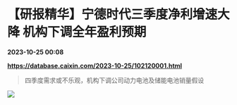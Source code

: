 # 【研报精华】宁德时代三季度净利增速大降 机构下调全年盈利预期

**2023-10-25 00:08**

**https://database.caixin.com/2023-10-25/102120001.html**

> 四季度需求或不乐观，机构下调公司动力电池及储能电池销量假设

  

![](https://img.caixin.com/2023-10-25/169819179944369_840_560.jpg)